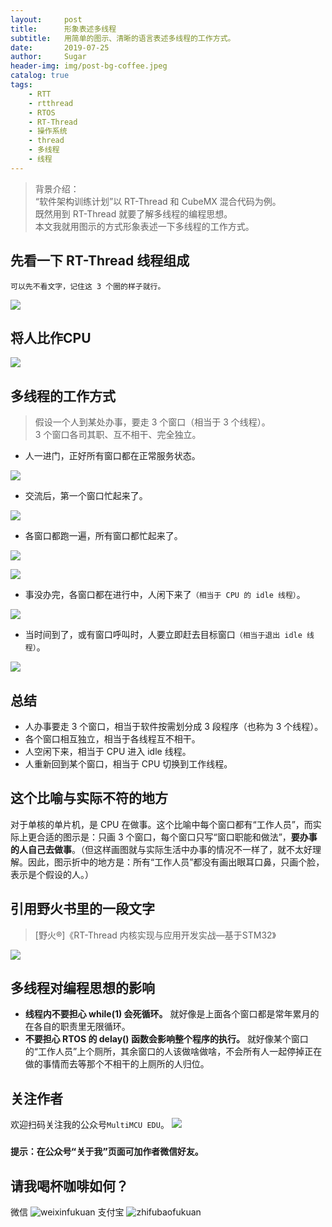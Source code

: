 ```yaml
---
layout:     post
title:      形象表述多线程
subtitle:   用简单的图示、清晰的语言表述多线程的工作方式。
date:       2019-07-25
author:     Sugar
header-img: img/post-bg-coffee.jpeg
catalog: true
tags:
    - RTT
    - rtthread
    - RTOS
    - RT-Thread
    - 操作系统
    - thread
    - 多线程
    - 线程
---
```


> 背景介绍：<br>
> “软件架构训练计划”以 RT-Thread 和 CubeMX 混合代码为例。<br>
> 既然用到 RT-Thread 就要了解多线程的编程思想。<br>
> 本文我就用图示的方式形象表述一下多线程的工作方式。

先看一下 RT-Thread 线程组成
---
`可以先不看文字，记住这 3 个圈的样子就行。`

![](https://github.com/SuWeipeng/img/raw/master/12_RT-Thread/02_%E7%BA%BF%E7%A8%8B%E7%BB%84%E6%88%90.png)

将人比作CPU
---
![](https://github.com/SuWeipeng/img/raw/master/12_RT-Thread/05_%E7%BA%BF%E7%A8%8B%E8%B0%83%E5%BA%A6%E7%90%86%E8%A7%A3-03.png)

多线程的工作方式
---
> 假设一个人到某处办事，要走 3 个窗口（相当于 3 个线程）。<br>
> 3 个窗口各司其职、互不相干、完全独立。

* 人一进门，正好所有窗口都在正常服务状态。

![](https://github.com/SuWeipeng/img/raw/master/12_RT-Thread/05_%E7%BA%BF%E7%A8%8B%E8%B0%83%E5%BA%A6%E7%90%86%E8%A7%A3-01.png)

* 交流后，第一个窗口忙起来了。

![](https://github.com/SuWeipeng/img/raw/master/12_RT-Thread/05_%E7%BA%BF%E7%A8%8B%E8%B0%83%E5%BA%A6%E7%90%86%E8%A7%A3-02.png)

* 各窗口都跑一遍，所有窗口都忙起来了。

![](https://github.com/SuWeipeng/img/raw/master/12_RT-Thread/05_%E7%BA%BF%E7%A8%8B%E8%B0%83%E5%BA%A6%E7%90%86%E8%A7%A3-04.png)

![](https://github.com/SuWeipeng/img/raw/master/12_RT-Thread/05_%E7%BA%BF%E7%A8%8B%E8%B0%83%E5%BA%A6%E7%90%86%E8%A7%A3-05.png)

* 事没办完，各窗口都在进行中，人闲下来了`（相当于 CPU 的 idle 线程）`。

![](https://github.com/SuWeipeng/img/raw/master/12_RT-Thread/05_%E7%BA%BF%E7%A8%8B%E8%B0%83%E5%BA%A6%E7%90%86%E8%A7%A3-06.png)

* 当时间到了，或有窗口呼叫时，人要立即赶去目标窗口`（相当于退出 idle 线程）`。

![](https://github.com/SuWeipeng/img/raw/master/12_RT-Thread/05_%E7%BA%BF%E7%A8%8B%E8%B0%83%E5%BA%A6%E7%90%86%E8%A7%A3-08.png)

总结
---
* 人办事要走 3 个窗口，相当于软件按需划分成 3 段程序（也称为 3 个线程）。
* 各个窗口相互独立，相当于各线程互不相干。
* 人空闲下来，相当于 CPU 进入 idle 线程。
* 人重新回到某个窗口，相当于 CPU 切换到工作线程。

这个比喻与实际不符的地方
---
对于单核的单片机，是 CPU 在做事。这个比喻中每个窗口都有“工作人员”，而实际上更合适的图示是：只画 3 个窗口，每个窗口只写“窗口职能和做法”，**要办事的人自己去做事**。（但这样画图就与实际生活中办事的情况不一样了，就不太好理解。因此，图示折中的地方是：所有“工作人员”都没有画出眼耳口鼻，只画个脸，表示是个假设的人。）

引用野火书里的一段文字
---
> [野火®]《RT-Thread 内核实现与应用开发实战—基于STM32》

![](https://github.com/SuWeipeng/img/raw/master/12_RT-Thread/yh_1.png)

多线程对编程思想的影响
---
* **线程内不要担心 while(1) 会死循环。**
就好像是上面各个窗口都是常年累月的在各自的职责里无限循环。
* **不要担心 RTOS 的 delay() 函数会影响整个程序的执行。**
就好像某个窗口的“工作人员”上个厕所，其余窗口的人该做啥做啥，不会所有人一起停掉正在做的事情而去等那个不相干的上厕所的人归位。

关注作者
---
欢迎扫码关注我的公众号`MultiMCU EDU`。
![](https://github.com/SuWeipeng/img/raw/master/gongzonghao.jpg)
### `提示：在公众号“关于我”页面可加作者微信好友。`

请我喝杯咖啡如何？
---
微信
![weixinfukuan](https://github.com/SuWeipeng/img/raw/master/weixinfukuan.jpg)
支付宝
![zhifubaofukuan](https://github.com/SuWeipeng/img/raw/master/zhifubaofukuan.jpg)